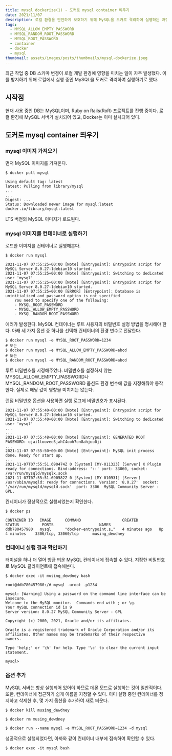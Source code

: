 ```yaml
---
title: mysql dockerize(1) - 도커로 mysql container 띄우기
date: 2021/11/07
description: 로컬 환경을 안전하게 보호하기 위해 MySQL을 도커로 격리하여 실행하는 과정을 기록한다.
tags:
  - MYSQL_ALLOW_EMPTY_PASSWORD
  - MYSQL_RANDOM_ROOT_PASSWORD
  - MYSQL_ROOT_PASSWORD
  - container
  - docker
  - mysql
thumbnail: assets/images/posts/thumbnails/mysql-dockerize.jpeg
---
```


최근 작업 중 DB 스키마 변경이 로컬 개발 환경에 영향을 미치는 일이 자주 발생했다. 이를 방지하기 위해 로컬에서 실행 중인 MySQL을 도커로 격리하여 실행하기로 했다.

## 시작점

현재 사용 중인 DB는 MySQL이며, Ruby on Rails(RoR) 프로젝트를 진행 중이다. 로컬 환경에 MySQL 서버가 설치되어 있고, Docker는 이미 설치되어 있다.

## 도커로 mysql container 띄우기

### mysql 이미지 가져오기

먼저 MySQL 이미지를 가져온다.

```shell
$ docker pull mysql

Using default tag: latest
latest: Pulling from library/mysql
...
...
Digest: ...
Status: Downloaded newer image for mysql:latest
docker.io/library/mysql:latest
```

LTS 버전의 MySQL 이미지가 로드된다.

### mysql 이미지를 컨테이너로 실행하기

로드한 이미지를 컨테이너로 실행해본다.

```shell
$ docker run mysql

2021-11-07 07:55:25+00:00 [Note] [Entrypoint]: Entrypoint script for MySQL Server 8.0.27-1debian10 started.
2021-11-07 07:55:25+00:00 [Note] [Entrypoint]: Switching to dedicated user 'mysql'
2021-11-07 07:55:25+00:00 [Note] [Entrypoint]: Entrypoint script for MySQL Server 8.0.27-1debian10 started.
2021-11-07 07:55:25+00:00 [ERROR] [Entrypoint]: Database is uninitialized and password option is not specified
    You need to specify one of the following:
    - MYSQL_ROOT_PASSWORD
    - MYSQL_ALLOW_EMPTY_PASSWORD
    - MYSQL_RANDOM_ROOT_PASSWORD
```

에러가 발생한다. MySQL 컨테이너는 루트 사용자의 비밀번호 설정 방법을 명시해야 한다. 아래 세 가지 옵션 중 하나를 선택해 컨테이너의 환경 변수로 전달한다.

```shell
$ docker run mysql -e MYSQL_ROOT_PASSWORD=1234
# 또는
$ docker run mysql -e MYSQL_ALLOW_EMPTY_PASSWORD=abcd
# 또는
$ docker run mysql -e MYSQL_RANDOM_ROOT_PASSWORD=abcd
```

루트 비밀번호를 지정해주었다. 비밀번호를 설정하지 않는 MYSQL_ALLOW_EMPTY_PASSWORD나 MYSQL_RANDOM_ROOT_PASSWORD 옵션도 환경 변수에 값을 지정해줘야 동작한다. 실제로 해당 값이 영향을 미치지는 않는다.

랜덤 비밀번호 옵션을 사용하면 실행 로그에 비밀번호가 표시된다.

```shell
2021-11-07 07:55:40+00:00 [Note] [Entrypoint]: Entrypoint script for MySQL Server 8.0.27-1debian10 started.
2021-11-07 07:55:40+00:00 [Note] [Entrypoint]: Switching to dedicated user 'mysql'
...
...
2021-11-07 07:55:48+00:00 [Note] [Entrypoint]: GENERATED ROOT PASSWORD: ojai1toovee3jahC4ooh7on8ahjoo0ji
...
2021-11-07 07:55:50+00:00 [Note] [Entrypoint]: MySQL init process done. Ready for start up.
...
2021-11-07T07:55:51.690474Z 0 [System] [MY-011323] [Server] X Plugin ready for connections. Bind-address: '::' port: 33060, socket: /var/run/mysqld/mysqlx.sock
2021-11-07T07:55:51.690582Z 0 [System] [MY-010931] [Server] /usr/sbin/mysqld: ready for connections. Version: '8.0.27'  socket: '/var/run/mysqld/mysqld.sock'  port: 3306  MySQL Community Server - GPL.
```

컨테이너가 정상적으로 실행되었는지 확인한다.

```shell
$ docker ps

CONTAINER ID   IMAGE      COMMAND                  CREATED         STATUS          PORTS                    NAMES
ddb780457980   mysql      "docker-entrypoint.s…"   4 minutes ago   Up 4 minutes    3306/tcp, 33060/tcp      musing_dewdney
```

### 컨테이너 실행 결과 확인하기

터미널을 하나 더 열어 방금 띄운 MySQL 컨테이너에 접속할 수 있다. 지정한 비밀번호로 MySQL 클라이언트에 접속해본다.

```shell
$ docker exec -it musing_dewdney bash

root@ddb780457980:/# mysql -uroot -p1234

mysql: [Warning] Using a password on the command line interface can be insecure.
Welcome to the MySQL monitor.  Commands end with ; or \g.
Your MySQL connection id is 9
Server version: 8.0.27 MySQL Community Server - GPL

Copyright (c) 2000, 2021, Oracle and/or its affiliates.

Oracle is a registered trademark of Oracle Corporation and/or its
affiliates. Other names may be trademarks of their respective
owners.

Type 'help;' or '\h' for help. Type '\c' to clear the current input statement.

mysql>
```

### 옵션 추가

MySQL 서버는 항상 실행되어 있어야 하므로 데몬 모드로 실행하는 것이 일반적이다. 또한, 컨테이너에 접근하기 쉽게 이름을 지정할 수 있다.
이미 실행 중인 컨테이너를 정지하고 삭제한 후, 몇 가지 옵션을 추가하여 새로 띄운다.

```shell
$ docker kill musing_dewdney

$ docker rm musing_dewdney

$ docker run --name mysql -e MYSQL_ROOT_PASSWORD=1234 -d mysql
```

성공적으로 실행되었다면, 아까와 같이 컨테이너 내부에 접속하여 확인할 수 있다.

```
$ docker exec -it mysql bash
```
